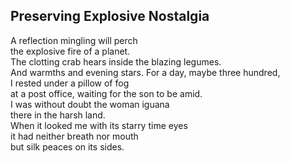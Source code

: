 Preserving Explosive Nostalgia
------------------------------
A reflection mingling will perch  
the explosive fire of a planet.  
The clotting crab hears inside the blazing legumes.  
And warmths and evening stars. For a day, maybe three hundred,  
I rested under a pillow of fog  
at a post office, waiting for the son to be amid.  
I was without doubt the woman iguana  
there in the harsh land.  
When it looked me with its starry time eyes  
it had neither breath nor mouth  
but silk peaces on its sides.  
